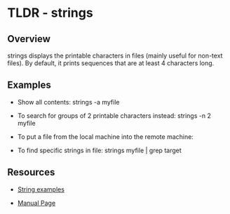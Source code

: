 TLDR - strings
==========

Overview
--------

strings displays the printable characters in files (mainly useful for non-text files). By default, it prints sequences that are at least 4 characters long.

Examples
--------

- Show all contents: strings -a myfile

- To search for groups of 2 printable characters instead: strings -n 2 myfile

- To put a file from the local machine into the remote machine:

- To find specific strings in file: strings myfile | grep target

Resources
---------

- [String examples](http://www.thegeekstuff.com/2010/11/strings-command-examples/)

[git]: https://www.thegeekstuff.com

- [Manual Page](http://man7.org/linux/man-pages/man1/strings.1.html)

[git]: http://man7.org
